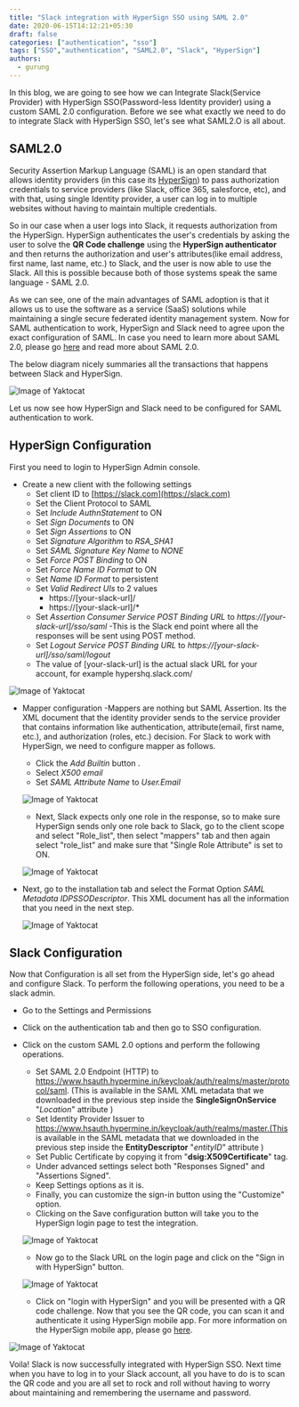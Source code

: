 ```yaml
---
title: "Slack integration with HyperSign SSO using SAML 2.0"
date: 2020-06-15T14:12:21+05:30
draft: false
categories: ["authentication", "sso"]
tags: ["SSO","authentication", "SAML2.0", "Slack", "HyperSign"]
authors: 
  - gurung
---
```


In this blog, we are going to see how we can Integrate Slack(Service Provider) with HyperSign SSO(Password-less Identity provider) using a custom SAML 2.0 configuration.
Before we see what exactly we need to do to integrate Slack with HyperSign SSO, let's see what SAML2.O is all about.

## SAML2.0


Security Assertion Markup Language (SAML) is an open standard that allows identity providers (in this case its [HyperSign](https://hypermine.in/hypersign/)) to pass authorization credentials to service providers (like Slack, office 365, salesforce, etc), and with that, using single Identity provider, a user can log in to multiple websites without having to maintain multiple credentials.

So in our case when a user logs into Slack, it requests authorization from the HyperSign. HyperSign authenticates the user's credentials by asking the user to solve the **QR Code challenge** using the **HyperSign authenticator** and then returns the authorization and user's attributes(like email address, first name, last name, etc.) to Slack, and the user is now able to use the Slack. All this is possible because both of those systems speak the same language - SAML 2.0. 

As we can see, one of the main advantages of SAML adoption is that it allows us to use the software as a service (SaaS) solutions while maintaining a single secure federated identity management system.
Now for SAML authentication to work, HyperSign and Slack need to agree upon the exact configuration of SAML.
In case you need to learn more about SAML 2.0, please go [here](https://gravitational.com/blog/how-saml-authentication-works/) and read more about SAML 2.0.

The below diagram nicely summaries all the transactions that happens between Slack and HyperSign.

![Image of Yaktocat](/images/slack-hs/saml_tran.png)

Let us now see how HyperSign and Slack need to be configured for SAML authentication to work.


## HyperSign Configuration

First you need to login to HyperSign Admin console.
 - Create a new client with the following settings 
     - Set client ID to [https://slack.com](https://slack.com)
     - Set the Client Protocol to SAML
     - Set _Include AuthnStatement_ to ON
     - Set _Sign Documents_ to ON
     - Set _Sign Assertions_ to ON
     - Set _Signature Algorithm_ to _RSA_SHA1_
     - Set _SAML Signature Key Name_ to _NONE_
     - Set _Force POST Binding_ to ON
     - Set _Force Name ID Format_ to ON
     - Set _Name ID Format_ to persistent
     - Set _Valid Redirect UIs_ to 2 values
         - https://[your-slack-url]/
         - https://[your-slack-url]/*
     - Set _Assertion Consumer Service POST Binding URL_ to _https://[your-slack-url]/sso/saml_ -This is the Slack end point where all the responses will be sent using POST method.
     - Set _Logout Service POST Binding URL_ to _https://[your-slack-url]/sso/saml/logout_
     - The value of [your-slack-url] is the actual slack URL for your account, for example hypershq.slack.com/
     
  ![Image of Yaktocat](/images/slack-hs/HyperSign.PNG)


 - Mapper configuration -Mappers are nothing but SAML Assertion. Its the XML document that the identity provider sends to the service provider that contains information like authentication, attribute(email, first name, etc.), and authorization (roles, etc.) decision. For Slack to work with HyperSign, we need to configure mapper as follows.
 
     - Click the _Add Builtin_ button .
     - Select _X500 email_
     - Set _SAML Attribute Name_ to _User.Email_
     
   ![Image of Yaktocat](/images/slack-hs/Email_attribute.PNG)
   
   
     - Next, Slack expects only one role in the response, so to make sure HyperSign sends only one role back to Slack, go to the client scope and select "Role_list", then select "mappers" tab and then again select "role_list" and make sure that "Single Role Attribute" is set to ON.
     
   ![Image of Yaktocat](/images/slack-hs/single_role.PNG)
   
 - Next, go to the installation tab and select the Format Option _SAML Metadata IDPSSODescriptor_. This XML document has all the information that you need in the next step.
 
 
   ![Image of Yaktocat](/images/slack-hs/installtion.PNG)

## Slack Configuration


Now that Configuration is all set from the HyperSign side, let's go ahead and configure Slack. To perform the following operations, you need to be a slack admin.

 - Go to the Settings and Permissions 
 - Click on the authentication tab and then go to SSO configuration.
 - Click on the custom SAML 2.0 options and perform the following operations.
     - Set SAML 2.0 Endpoint (HTTP) to https://www.hsauth.hypermine.in/keycloak/auth/realms/master/protocol/saml. (This is available in the SAML XML metadata that we downloaded in the previous step inside the **SingleSignOnService** "*Location*" attribute )
     - Set Identity Provider Issuer to https://www.hsauth.hypermine.in/keycloak/auth/realms/master.(This is available in the SAML metadata that we downloaded in the previous step inside the **EntityDescriptor** "*entityID*" attribute )
     - Set Public Certificate by copying it from "**dsig:X509Certificate**" tag.
     - Under advanced settings select both "Responses Signed" and "Assertions Signed".
     - Keep Settings options as it is.
     - Finally, you can customize the sign-in button using the "Customize" option.
     - Clicking on the Save configuration button will take you to the HyperSign login page to test the integration.
    
     
   ![Image of Yaktocat](/images/slack-hs/slack_config.PNG)
   
     
	 - Now go to the Slack URL on the login page and click on the "Sign in with HyperSign" button.
	 

   ![Image of Yaktocat](/images/slack-hs/hyerpsign_login.PNG)   
    
     - Click on "login with HyperSign" and you will be presented with a QR code challenge. Now that you see the QR code, you can scan it and authenticate it using HyperSign mobile app.
For more information on the HyperSign mobile app, please go [here](http://hypermine.in/hypersign).

![Image of Yaktocat](/images/slack-hs/qrcode.PNG)


Voila! Slack is now successfully integrated with HyperSign SSO. Next time when you have to log in to your Slack account, all you have to do is to scan the QR code and you are all set to rock and roll without having to worry about maintaining and remembering the username and password.

